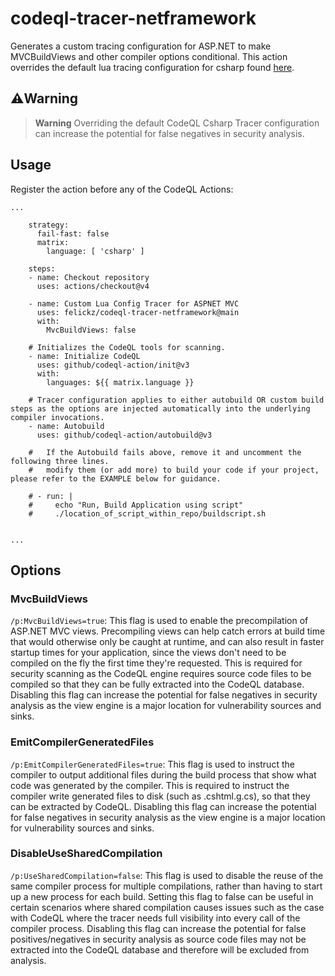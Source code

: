 # codeql-tracer-netframework
Generates a custom tracing configuration for ASP.NET to make MVCBuildViews and other compiler options conditional.  This action overrides the default lua tracing configuration for csharp found [here](https://github.com/github/codeql/blob/7e1dd38623f822046bda8e7d7652cb41f638d417/csharp/tools/tracing-config.lua#L149-L167).

## ⚠️Warning

> **Warning**
>Overriding the default CodeQL Csharp Tracer configuration can increase the potential for false negatives in security analysis.

## Usage

Register the action before any of the CodeQL Actions:

```
...

    strategy:
      fail-fast: false
      matrix:
        language: [ 'csharp' ]

    steps:
    - name: Checkout repository
      uses: actions/checkout@v4

    - name: Custom Lua Config Tracer for ASPNET MVC
      uses: felickz/codeql-tracer-netframework@main
      with:
        MvcBuildViews: false

    # Initializes the CodeQL tools for scanning.
    - name: Initialize CodeQL
      uses: github/codeql-action/init@v3
      with:
        languages: ${{ matrix.language }}

    # Tracer configuration applies to either autobuild OR custom build steps as the options are injected automatically into the underlying compiler invocations.
    - name: Autobuild
      uses: github/codeql-action/autobuild@v3

    #   If the Autobuild fails above, remove it and uncomment the following three lines.
    #   modify them (or add more) to build your code if your project, please refer to the EXAMPLE below for guidance.

    # - run: |
    #     echo "Run, Build Application using script"
    #     ./location_of_script_within_repo/buildscript.sh


...

```

## Options

### MvcBuildViews

`/p:MvcBuildViews=true`: This flag is used to enable the precompilation of ASP.NET MVC views. Precompiling views can help catch errors at build time that would otherwise only be caught at runtime, and can also result in faster startup times for your application, since the views don't need to be compiled on the fly the first time they're requested.  This is required for security scanning as the CodeQL engine requires source code files to be compiled so that they can be fully extracted into the CodeQL database.  Disabling this flag can increase the potential for false negatives in security analysis as the view engine is a major location for vulnerability sources and sinks.

### EmitCompilerGeneratedFiles

`/p:EmitCompilerGeneratedFiles=true`: This flag is used to instruct the compiler to output additional files during the build process that show what code was generated by the compiler. This is required to instruct the compiler write generated files to disk (such as .cshtml.g.cs), so that they can be extracted by CodeQL.   Disabling this flag can increase the potential for false negatives in security analysis as the view engine is a major location for vulnerability sources and sinks.

### DisableUseSharedCompilation
`/p:UseSharedCompilation=false`: This flag is used to disable the reuse of the same compiler process for multiple compilations, rather than having to start up a new process for each build. Setting this flag to false can be useful in certain scenarios where shared compilation causes issues such as the case with CodeQL where the tracer needs full visibility into every call of the compiler process.   Disabling this flag can increase the potential for false positives/negatives in security analysis as source code files may not be extracted into the CodeQL database and therefore will be excluded from analysis.


